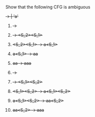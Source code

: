 Show that the following CFG is ambiguous

<S> -> <S><S> | 'a'

1. <S> -> <S><S>
2. <S><S> -> <S_2><S_1><S>
3. <S_2><S_1><S> -> a<S_1><S>
4. a<S_1><S> -> aa<S>
5. aa<S> -> aaa

1. <S> -> <S><S>
2. <S><S> -> <S><S_1><S_2>
3. <S><S_1><S_2> -> a<S_1><S_2>
4. a<S_1><S_2> -> aa<S_2>
5. aa<S_2> -> aaa

